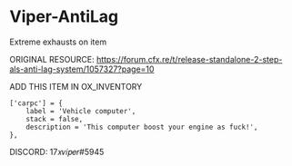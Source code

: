 # Viper-AntiLag
Extreme exhausts on item


ORIGINAL RESOURCE: https://forum.cfx.re/t/release-standalone-2-step-als-anti-lag-system/1057327?page=10

ADD THIS ITEM IN OX_INVENTORY

	['carpc'] = {
		label = 'Vehicle computer',
		stack = false,
		description = 'This computer boost your engine as fuck!',
	},
  
  DISCORD: 17𝑥𝑣𝑖𝑝𝑒𝑟#5945
